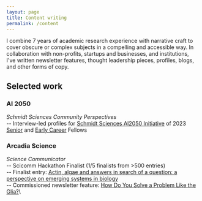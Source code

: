 ```yaml
---
layout: page
title: Content writing
permalink: /content
---
```


I combine 7 years of academic research experience with narrative craft to cover obscure or complex subjects in a compelling and accessible way. 
In collaboration with non-profits, startups and businesses, and institutions, I've written newsletter features, thought leadership pieces, profiles, blogs, and other forms of copy.

## Selected work

### AI 2050
_Schmidt Sciences Community Perspectives_\
-- Interview-led profiles for [Schmidt Sciences AI2050 Initiative](https://ai2050.schmidtsciences.org/) of 
2023 [Senior](https://www.schmidtfutures.org/second-cohort-of-ai2050-senior-fellows-named-by-schmidt-futures/) and [Early Career](https://www.schmidtsciences.org/ai2050-early-career-fellows-2024/) Fellows

### Arcadia Science
_Science Communicator_\
-- Scicomm Hackathon Finalist (1/5 finalists from >500 entries)\
-- Finalist entry: [Actin, algae and answers in search of a question: a 
perspective on emerging systems in biology](https://pdfhost.io/v/Kkj8SmY3b_Actin_algae_and_answers_in_search_of_a_question_Tan)\
-- Commissioned newsletter feature: [How Do You Solve a Problem Like the Glia?](https://mailchi.mp/arcadia.science/how-do-you-solve-a-problem-like-the-glia)\





